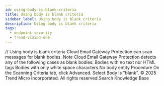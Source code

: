 ```yaml
---
id: using-body-is-blank-criteria
title: Using body is blank criteria
sidebar_label: Using body is blank criteria
description: Using body is blank criteria
tags:
  - endpoint-security
  - trend-vision-one
---
```


/*<![CDATA[*/ $('#title').html($('meta[name=map-description]').attr('content')); /*]]>*/ Using body is blank criteria Cloud Email Gateway Protection can scan messages for blank bodies. Note Cloud Email Gateway Protection detects any of the following cases as blank bodies: Bodies with no text nor HTML tags Bodies with only white space characters No body entity Procedure On the Scanning Criteria tab, click Advanced. Select Body is "blank". © 2025 Trend Micro Incorporated. All rights reserved.Search Knowledge Base